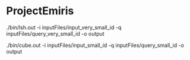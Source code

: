 # ProjectEmiris
./bin/lsh.out -i inputFiles/input_very_small_id -q inputFiles/query_very_small_id -o output

./bin/cube.out -i inputFiles/input_small_id -q inputFiles/query_small_id -o output
